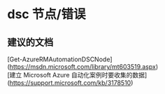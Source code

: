 
<properties
    pageTitle="dsc nodes/error"
    description="32501542DscNodeserror"
    service="microsoft.automation"
    resource="automationaccounts"
    authors="adoyle"
    displayorder=""
    selfHelpType="generic"
    supportTopicIds="32501542"
    resourceTags=""
    productPesIds="15607"
    cloudEnvironments="public"
/>


# dsc 节点/错误


## **建议的文档**
[Get-AzureRMAutomationDSCNode] (https://msdn.microsoft.com/library/mt603519.aspx) <br>
[建立 Microsoft Azure 自动化案例时要收集的数据] (https://support.microsoft.com/kb/3178510)


<!--HONumber=Aug16_HO3-->


